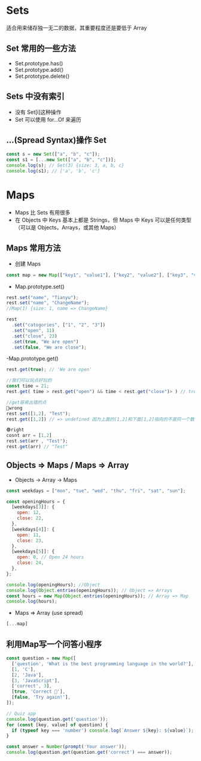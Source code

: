 # Sets

适合用来储存独一无二的数据，其重要程度还是要低于 Array

## Set 常用的一些方法

- Set.prototype.has()
- Set.prototype.add()
- Set.prototype.delete()

## Sets 中没有索引

- 没有 Set[i]这种操作
- Set 可以使用 for...Of 来遍历

## ...(Spread Syntax)操作 Set

```javascript
const s = new Set(["a", "b", "c"]);
const s1 = [...new Set(["a", "b", "c"])];
console.log(s); // Set(3) {size: 3, a, b, c}
console.log(s1); // ['a', 'b', 'c']
```

# Maps

- Maps 比 Sets 有用很多
- 在 Objects 中 Keys 基本上都是 Strings，但 Maps 中 Keys 可以是任何类型（可以是 Objects，Arrays，或其他 Maps）

## Maps 常用方法

- 创建 Maps

```javascript
const map = new Map(["key1", "value1"], ["key2", "value2"], ["key3", "value3"]);
```

- Map.prototype.set()

```javascript
rest.set("name", "Tianyu");
rest.set("name", "ChangeName");
//Map(1) {size: 1, name => ChangeName}

rest
  .set("catogories", ["1", "2", "3"])
  .set("open", 11)
  .set("close", 23)
  .set(true, "We are open")
  .set(false, "We are close");
```

-Map.prototype.get()

```javascript
rest.get(true); // 'We are open'

//我们可以玩点好玩的
const time = 21;
rest.get( time > rest.get("open") && time < rest.get("close")> ) // true => "We are oepn"

//get容易出错的点
🔴wrong
rest.set([1,2], "Test");
rest.get([1,2]) // => undefined 因为上面的[1,2]和下面[1,2]指向的不是同一个数组

🟢right
cosnt arr = [1,2]
rest.set(arr , "Test");
rest.get(arr) // "Test"

```

## Objects => Maps /  Maps => Array

- Objects -> Array -> Maps
```javascript
const weekdays = ["mon", "tue", "wed", "thu", "fri", "sat", "sun"];

const openingHours = {
  [weekdays[3]]: {
    open: 12,
    close: 22,
  },
  [weekdays[4]]: {
    open: 11,
    close: 23,
  },
  [weekdays[5]]: {
    open: 0, // Open 24 hours
    close: 24,
  },
};

console.log(openingHours); //Object
console.log(Object.entries(openingHours)); // Object => Arrays
const hours = new Map(Object.entries(openingHours)); // Array => Map
console.log(hours);
```
-  Maps => Array (use spread)
``` javascript
[...map]
```

## 利用Map写一个问答小程序
``` javascript
const question = new Map([
  ['question', 'What is the best programming language in the world?'],
  [1, 'C'],
  [2, 'Java'],
  [3, 'JavaScript'],
  ['correct', 3],
  [true, 'Correct 🎉'],
  [false, 'Try again!'],
]);

// Quiz app
console.log(question.get('question'));
for (const [key, value] of question) {
  if (typeof key === 'number') console.log(`Answer ${key}: ${value}`);
}

const answer = Number(prompt('Your answer'));
console.log(question.get(question.get('correct') === answer));
```